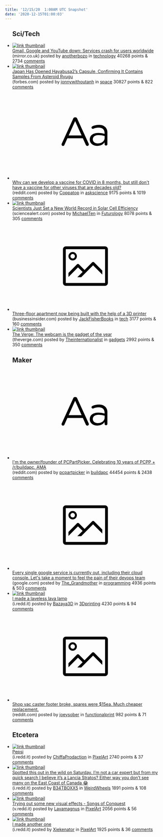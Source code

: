 ```yaml
---
title: '12/15/20  1:00AM UTC Snapshot'
date: '2020-12-15T01:00:03'
---
```

<ul>
<h2>Sci/Tech</h2>

<li><a href='https://www.mirror.co.uk/tech/breaking-gmail-google-youtube-down-23164823'><img src='https://b.thumbs.redditmedia.com/c4qj7AZE2XCqaSq2TdQEbm82TPhVv2ngsKi52GyUsKQ.jpg' alt='link thumbnail'></a><div><div class='linkTitle'><a href='https://www.mirror.co.uk/tech/breaking-gmail-google-youtube-down-23164823'>Gmail, Google and YouTube down: Services crash for users worldwide</a></div>(mirror.co.uk) posted by <a href='https://www.reddit.com/user/anotherbozo'>anotherbozo</a> in <a href='https://www.reddit.com/r/technology'>technology</a> 40268 points & 2734 <a href='https://www.reddit.com/r/technology/comments/kcweqy/gmail_google_and_youtube_down_services_crash_for/'>comments</a></div></li>

<li><a href='https://www.forbes.com/sites/jonathanocallaghan/2020/12/14/japan-confirms-its-hayabusa2-spacecraft-returned-samples-of-asteroid-ryugu-to-earth/'><img src='https://b.thumbs.redditmedia.com/JoFEXcT8oiaGS463WTuNFQuYTM0nFkDUbQsjLHOGQIk.jpg' alt='link thumbnail'></a><div><div class='linkTitle'><a href='https://www.forbes.com/sites/jonathanocallaghan/2020/12/14/japan-confirms-its-hayabusa2-spacecraft-returned-samples-of-asteroid-ryugu-to-earth/'>Japan Has Opened Hayabusa2’s Capsule, Confirming It Contains Samples From Asteroid Ryugu</a></div>(forbes.com) posted by <a href='https://www.reddit.com/user/jonnywithoutanh'>jonnywithoutanh</a> in <a href='https://www.reddit.com/r/space'>space</a> 30827 points & 822 <a href='https://www.reddit.com/r/space/comments/kcx7uf/japan_has_opened_hayabusa2s_capsule_confirming_it/'>comments</a></div></li>

<li><a href='https://www.reddit.com/r/askscience/comments/kcxjhh/why_can_we_develop_a_vaccine_for_covid_in_8/'><svg version='1.1' viewBox='-34 -12 104 64' preserveAspectRatio='xMidYMid slice' xmlns='http://www.w3.org/2000/svg' xmlns:xlink='http://www.w3.org/1999/xlink'>
    <title>text link thumbnail</title>
    <path d='M12.19,8.84a1.45,1.45,0,0,0-1.4-1h-.12a1.46,1.46,0,0,0-1.42,1L1.14,26.56a1.29,1.29,0,0,0-.14.59,1,1,0,0,0,1,1,1.12,1.12,0,0,0,1.08-.77l2.08-4.65h11l2.08,4.59a1.24,1.24,0,0,0,1.12.83,1.08,1.08,0,0,0,1.08-1.08,1.64,1.64,0,0,0-.14-.57ZM6.08,20.71l4.59-10.22,4.6,10.22Z'>
    </path>
    <path d='M32.24,14.78A6.35,6.35,0,0,0,27.6,13.2a11.36,11.36,0,0,0-4.7,1,1,1,0,0,0-.58.89,1,1,0,0,0,.94.92,1.23,1.23,0,0,0,.39-.08,8.87,8.87,0,0,1,3.72-.81c2.7,0,4.28,1.33,4.28,3.92v.5a15.29,15.29,0,0,0-4.42-.61c-3.64,0-6.14,1.61-6.14,4.64v.05c0,2.95,2.7,4.48,5.37,4.48a6.29,6.29,0,0,0,5.19-2.48V26.9a1,1,0,0,0,1,1,1,1,0,0,0,1-1.06V19A5.71,5.71,0,0,0,32.24,14.78Zm-.56,7.7c0,2.28-2.17,3.89-4.81,3.89-1.94,0-3.61-1.06-3.61-2.86v-.06c0-1.8,1.5-3,4.2-3a15.2,15.2,0,0,1,4.22.61Z'>
    </path>
    </svg></a><div><div class='linkTitle'><a href='https://www.reddit.com/r/askscience/comments/kcxjhh/why_can_we_develop_a_vaccine_for_covid_in_8/'>Why can we develop a vaccine for COVID in 8 months, but still don't have a vaccine for other viruses that are decades old?</a></div>(reddit.com) posted by <a href='https://www.reddit.com/user/Coppatop'>Coppatop</a> in <a href='https://www.reddit.com/r/askscience'>askscience</a> 9175 points & 1019 <a href='https://www.reddit.com/r/askscience/comments/kcxjhh/why_can_we_develop_a_vaccine_for_covid_in_8/'>comments</a></div></li>

<li><a href='https://www.sciencealert.com/scientists-just-beat-another-solar-cell-efficiency-world-record'><img src='https://a.thumbs.redditmedia.com/oSam-pPBM0DgqiQ4iqG1ovZ0xSd7NkoLkc2HOdzY9L8.jpg' alt='link thumbnail'></a><div><div class='linkTitle'><a href='https://www.sciencealert.com/scientists-just-beat-another-solar-cell-efficiency-world-record'>Scientists Just Set a New World Record in Solar Cell Efficiency</a></div>(sciencealert.com) posted by <a href='https://www.reddit.com/user/MichaelTen'>MichaelTen</a> in <a href='https://www.reddit.com/r/Futurology'>Futurology</a> 8078 points & 305 <a href='https://www.reddit.com/r/Futurology/comments/kcovdf/scientists_just_set_a_new_world_record_in_solar/'>comments</a></div></li>

<li><a href='https://www.businessinsider.com/three-floor-apartment-built-with-help-of-a-3d-printer-2020-12'><svg version='1.1' viewBox='-34 -14 104 64' preserveAspectRatio='xMidYMid meet' xmlns='http://www.w3.org/2000/svg' xmlns:xlink='http://www.w3.org/1999/xlink'>
    <title>link thumbnail</title>
    <path d='M32,4H4A2,2,0,0,0,2,6V30a2,2,0,0,0,2,2H32a2,2,0,0,0,2-2V6A2,2,0,0,0,32,4ZM4,30V6H32V30Z'></path>
    <path d='M8.92,14a3,3,0,1,0-3-3A3,3,0,0,0,8.92,14Zm0-4.6A1.6,1.6,0,1,1,7.33,11,1.6,1.6,0,0,1,8.92,9.41Z'></path>
    <path d='M22.78,15.37l-5.4,5.4-4-4a1,1,0,0,0-1.41,0L5.92,22.9v2.83l6.79-6.79L16,22.18l-3.75,3.75H15l8.45-8.45L30,24V21.18l-5.81-5.81A1,1,0,0,0,22.78,15.37Z'></path>
    </svg></a><div><div class='linkTitle'><a href='https://www.businessinsider.com/three-floor-apartment-built-with-help-of-a-3d-printer-2020-12'>Three-floor apartment now being built with the help of a 3D printer</a></div>(businessinsider.com) posted by <a href='https://www.reddit.com/user/JackFisherBooks'>JackFisherBooks</a> in <a href='https://www.reddit.com/r/tech'>tech</a> 3177 points & 160 <a href='https://www.reddit.com/r/tech/comments/kcw0m6/threefloor_apartment_now_being_built_with_the/'>comments</a></div></li>

<li><a href='https://www.theverge.com/22173744/webcam-gadget-of-the-year-2020'><img src='https://b.thumbs.redditmedia.com/THAkidS3yZiO8FwmhMx-63owqUO7QWs09pP4kAJJHHk.jpg' alt='link thumbnail'></a><div><div class='linkTitle'><a href='https://www.theverge.com/22173744/webcam-gadget-of-the-year-2020'>The Verge: The webcam is the gadget of the year</a></div>(theverge.com) posted by <a href='https://www.reddit.com/user/Theinternationalist'>Theinternationalist</a> in <a href='https://www.reddit.com/r/gadgets'>gadgets</a> 2992 points & 350 <a href='https://www.reddit.com/r/gadgets/comments/kd0xux/the_verge_the_webcam_is_the_gadget_of_the_year/'>comments</a></div></li>

<h2>Maker</h2>

<li><a href='https://www.reddit.com/r/buildapc/comments/kd0f23/im_the_ownerfounder_of_pcpartpicker_celebrating/'><svg version='1.1' viewBox='-34 -12 104 64' preserveAspectRatio='xMidYMid slice' xmlns='http://www.w3.org/2000/svg' xmlns:xlink='http://www.w3.org/1999/xlink'>
    <title>text link thumbnail</title>
    <path d='M12.19,8.84a1.45,1.45,0,0,0-1.4-1h-.12a1.46,1.46,0,0,0-1.42,1L1.14,26.56a1.29,1.29,0,0,0-.14.59,1,1,0,0,0,1,1,1.12,1.12,0,0,0,1.08-.77l2.08-4.65h11l2.08,4.59a1.24,1.24,0,0,0,1.12.83,1.08,1.08,0,0,0,1.08-1.08,1.64,1.64,0,0,0-.14-.57ZM6.08,20.71l4.59-10.22,4.6,10.22Z'>
    </path>
    <path d='M32.24,14.78A6.35,6.35,0,0,0,27.6,13.2a11.36,11.36,0,0,0-4.7,1,1,1,0,0,0-.58.89,1,1,0,0,0,.94.92,1.23,1.23,0,0,0,.39-.08,8.87,8.87,0,0,1,3.72-.81c2.7,0,4.28,1.33,4.28,3.92v.5a15.29,15.29,0,0,0-4.42-.61c-3.64,0-6.14,1.61-6.14,4.64v.05c0,2.95,2.7,4.48,5.37,4.48a6.29,6.29,0,0,0,5.19-2.48V26.9a1,1,0,0,0,1,1,1,1,0,0,0,1-1.06V19A5.71,5.71,0,0,0,32.24,14.78Zm-.56,7.7c0,2.28-2.17,3.89-4.81,3.89-1.94,0-3.61-1.06-3.61-2.86v-.06c0-1.8,1.5-3,4.2-3a15.2,15.2,0,0,1,4.22.61Z'>
    </path>
    </svg></a><div><div class='linkTitle'><a href='https://www.reddit.com/r/buildapc/comments/kd0f23/im_the_ownerfounder_of_pcpartpicker_celebrating/'>I'm the owner/founder of PCPartPicker. Celebrating 10 years of PCPP + /r/buildapc. AMA</a></div>(reddit.com) posted by <a href='https://www.reddit.com/user/pcpartpicker'>pcpartpicker</a> in <a href='https://www.reddit.com/r/buildapc'>buildapc</a> 44454 points & 2438 <a href='https://www.reddit.com/r/buildapc/comments/kd0f23/im_the_ownerfounder_of_pcpartpicker_celebrating/'>comments</a></div></li>

<li><a href='https://www.google.com/appsstatus#hl=en&amp;v=status'><svg version='1.1' viewBox='-34 -14 104 64' preserveAspectRatio='xMidYMid meet' xmlns='http://www.w3.org/2000/svg' xmlns:xlink='http://www.w3.org/1999/xlink'>
    <title>link thumbnail</title>
    <path d='M32,4H4A2,2,0,0,0,2,6V30a2,2,0,0,0,2,2H32a2,2,0,0,0,2-2V6A2,2,0,0,0,32,4ZM4,30V6H32V30Z'></path>
    <path d='M8.92,14a3,3,0,1,0-3-3A3,3,0,0,0,8.92,14Zm0-4.6A1.6,1.6,0,1,1,7.33,11,1.6,1.6,0,0,1,8.92,9.41Z'></path>
    <path d='M22.78,15.37l-5.4,5.4-4-4a1,1,0,0,0-1.41,0L5.92,22.9v2.83l6.79-6.79L16,22.18l-3.75,3.75H15l8.45-8.45L30,24V21.18l-5.81-5.81A1,1,0,0,0,22.78,15.37Z'></path>
    </svg></a><div><div class='linkTitle'><a href='https://www.google.com/appsstatus#hl=en&amp;v=status'>Every single google service is currently out, including their cloud console. Let's take a moment to feel the pain of their devops team</a></div>(google.com) posted by <a href='https://www.reddit.com/user/The_Grandmother'>The_Grandmother</a> in <a href='https://www.reddit.com/r/programming'>programming</a> 4936 points & 503 <a href='https://www.reddit.com/r/programming/comments/kcwqij/every_single_google_service_is_currently_out/'>comments</a></div></li>

<li><a href='https://i.redd.it/k6f9r1q7l5561.jpg'><img src='https://a.thumbs.redditmedia.com/yykbpIS2Fzz2iH1luSqCXEEahTQlzm13GhxpYLHPkm4.jpg' alt='link thumbnail'></a><div><div class='linkTitle'><a href='https://i.redd.it/k6f9r1q7l5561.jpg'>I made a laveless lava lamp</a></div>(i.redd.it) posted by <a href='https://www.reddit.com/user/Bazaya3D'>Bazaya3D</a> in <a href='https://www.reddit.com/r/3Dprinting'>3Dprinting</a> 4230 points & 94 <a href='https://www.reddit.com/r/3Dprinting/comments/kcxh11/i_made_a_laveless_lava_lamp/'>comments</a></div></li>

<li><a href='https://www.reddit.com/gallery/kcz7tb'><svg version='1.1' viewBox='-34 -14 104 64' preserveAspectRatio='xMidYMid meet' xmlns='http://www.w3.org/2000/svg' xmlns:xlink='http://www.w3.org/1999/xlink'>
    <title>link thumbnail</title>
    <path d='M32,4H4A2,2,0,0,0,2,6V30a2,2,0,0,0,2,2H32a2,2,0,0,0,2-2V6A2,2,0,0,0,32,4ZM4,30V6H32V30Z'></path>
    <path d='M8.92,14a3,3,0,1,0-3-3A3,3,0,0,0,8.92,14Zm0-4.6A1.6,1.6,0,1,1,7.33,11,1.6,1.6,0,0,1,8.92,9.41Z'></path>
    <path d='M22.78,15.37l-5.4,5.4-4-4a1,1,0,0,0-1.41,0L5.92,22.9v2.83l6.79-6.79L16,22.18l-3.75,3.75H15l8.45-8.45L30,24V21.18l-5.81-5.81A1,1,0,0,0,22.78,15.37Z'></path>
    </svg></a><div><div class='linkTitle'><a href='https://www.reddit.com/gallery/kcz7tb'>Shop vac caster footer broke, spares were $15ea. Much cheaper replacement.</a></div>(reddit.com) posted by <a href='https://www.reddit.com/user/joeysober'>joeysober</a> in <a href='https://www.reddit.com/r/functionalprint'>functionalprint</a> 982 points & 71 <a href='https://www.reddit.com/r/functionalprint/comments/kcz7tb/shop_vac_caster_footer_broke_spares_were_15ea/'>comments</a></div></li>

<h2>Etcetera</h2>

<li><a href='https://i.redd.it/wz95vb1ls3561.png'><img src='https://b.thumbs.redditmedia.com/mzVGQd_awZceNdDPLwoIF11yzt_KhsmBfvnOLUHJZIs.jpg' alt='link thumbnail'></a><div><div class='linkTitle'><a href='https://i.redd.it/wz95vb1ls3561.png'>Pepsi</a></div>(i.redd.it) posted by <a href='https://www.reddit.com/user/ChiffaProdaction'>ChiffaProdaction</a> in <a href='https://www.reddit.com/r/PixelArt'>PixelArt</a> 2740 points & 37 <a href='https://www.reddit.com/r/PixelArt/comments/kcsy0t/pepsi/'>comments</a></div></li>

<li><a href='https://i.redd.it/nybogwpxl5561.jpg'><img src='https://a.thumbs.redditmedia.com/cFUKvTMjPC3GkBZqreRuIN1zKXnF5nmy3IjVUWk5h30.jpg' alt='link thumbnail'></a><div><div class='linkTitle'><a href='https://i.redd.it/nybogwpxl5561.jpg'>Spotted this out in the wild on Saturday. I’m not a car expert but from my quick search I believe it’s a Lancia Stratos? Either way you don’t see many on the East Coast of Canada 😂</a></div>(i.redd.it) posted by <a href='https://www.reddit.com/user/B34TBOXX5'>B34TBOXX5</a> in <a href='https://www.reddit.com/r/WeirdWheels'>WeirdWheels</a> 1891 points & 108 <a href='https://www.reddit.com/r/WeirdWheels/comments/kcxj79/spotted_this_out_in_the_wild_on_saturday_im_not_a/'>comments</a></div></li>

<li><a href='https://v.redd.it/s2ddpim455561'><img src='https://b.thumbs.redditmedia.com/gfeemRrWYPZ0Y1QmTfE1ugkxmh6GkPeIZfKYhRcuzLk.jpg' alt='link thumbnail'></a><div><div class='linkTitle'><a href='https://v.redd.it/s2ddpim455561'>Trying out some new visual effects - Songs of Conquest</a></div>(v.redd.it) posted by <a href='https://www.reddit.com/user/Lavamagnus'>Lavamagnus</a> in <a href='https://www.reddit.com/r/PixelArt'>PixelArt</a> 2056 points & 56 <a href='https://www.reddit.com/r/PixelArt/comments/kcw75l/trying_out_some_new_visual_effects_songs_of/'>comments</a></div></li>

<li><a href='https://i.redd.it/ds2d4yeia4561.png'><img src='https://b.thumbs.redditmedia.com/Hb3DNwEZew8UGecX3_NeTahyWBI6FD52ZWTBsRQqPho.jpg' alt='link thumbnail'></a><div><div class='linkTitle'><a href='https://i.redd.it/ds2d4yeia4561.png'>I made another one</a></div>(i.redd.it) posted by <a href='https://www.reddit.com/user/Xiekenator'>Xiekenator</a> in <a href='https://www.reddit.com/r/PixelArt'>PixelArt</a> 1925 points & 36 <a href='https://www.reddit.com/r/PixelArt/comments/kcu4qq/i_made_another_one/'>comments</a></div></li>

</ul>
